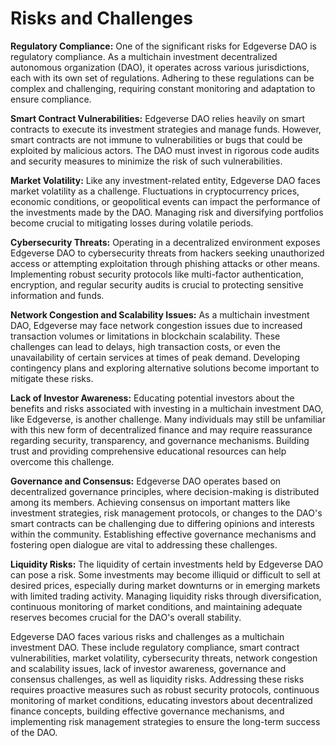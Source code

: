 # Risks and Challenges

**Regulatory Compliance:** One of the significant risks for Edgeverse DAO is regulatory compliance. As a multichain investment decentralized autonomous organization (DAO), it operates across various jurisdictions, each with its own set of regulations. Adhering to these regulations can be complex and challenging, requiring constant monitoring and adaptation to ensure compliance.

**Smart Contract Vulnerabilities:** Edgeverse DAO relies heavily on smart contracts to execute its investment strategies and manage funds. However, smart contracts are not immune to vulnerabilities or bugs that could be exploited by malicious actors. The DAO must invest in rigorous code audits and security measures to minimize the risk of such vulnerabilities.

**Market Volatility:** Like any investment-related entity, Edgeverse DAO faces market volatility as a challenge. Fluctuations in cryptocurrency prices, economic conditions, or geopolitical events can impact the performance of the investments made by the DAO. Managing risk and diversifying portfolios become crucial to mitigating losses during volatile periods.

**Cybersecurity Threats:** Operating in a decentralized environment exposes Edgeverse DAO to cybersecurity threats from hackers seeking unauthorized access or attempting exploitation through phishing attacks or other means. Implementing robust security protocols like multi-factor authentication, encryption, and regular security audits is crucial to protecting sensitive information and funds.

**Network Congestion and Scalability Issues:** As a multichain investment DAO, Edgeverse may face network congestion issues due to increased transaction volumes or limitations in blockchain scalability. These challenges can lead to delays, high transaction costs, or even the unavailability of certain services at times of peak demand. Developing contingency plans and exploring alternative solutions become important to mitigate these risks.

**Lack of Investor Awareness:** Educating potential investors about the benefits and risks associated with investing in a multichain investment DAO, like Edgeverse, is another challenge. Many individuals may still be unfamiliar with this new form of decentralized finance and may require reassurance regarding security, transparency, and governance mechanisms. Building trust and providing comprehensive educational resources can help overcome this challenge.

**Governance and Consensus:** Edgeverse DAO operates based on decentralized governance principles, where decision-making is distributed among its members. Achieving consensus on important matters like investment strategies, risk management protocols, or changes to the DAO's smart contracts can be challenging due to differing opinions and interests within the community. Establishing effective governance mechanisms and fostering open dialogue are vital to addressing these challenges.

**Liquidity Risks:** The liquidity of certain investments held by Edgeverse DAO can pose a risk. Some investments may become illiquid or difficult to sell at desired prices, especially during market downturns or in emerging markets with limited trading activity. Managing liquidity risks through diversification, continuous monitoring of market conditions, and maintaining adequate reserves becomes crucial for the DAO's overall stability.

Edgeverse DAO faces various risks and challenges as a multichain investment DAO. These include regulatory compliance, smart contract vulnerabilities, market volatility, cybersecurity threats, network congestion and scalability issues, lack of investor awareness, governance and consensus challenges, as well as liquidity risks. Addressing these risks requires proactive measures such as robust security protocols, continuous monitoring of market conditions, educating investors about decentralized finance concepts, building effective governance mechanisms, and implementing risk management strategies to ensure the long-term success of the DAO.
